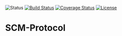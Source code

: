 ![Status](https://img.shields.io/badge/Version-Experimental-green.svg)
[![Build Status](https://api.travis-ci.org/zainryan/scm-protocol.svg?branch=master)](https://travis-ci.org/zainryan/scm-protocol/builds)
[![Coverage Status](https://coveralls.io/repos/zainryan/scm-protocol/badge.png?branch=master)](https://coveralls.io/r/bast/gtest-demo?branch=master)
[![License](https://img.shields.io/cran/l/devtools.svg)](../master/LICENSE)


# SCM-Protocol
